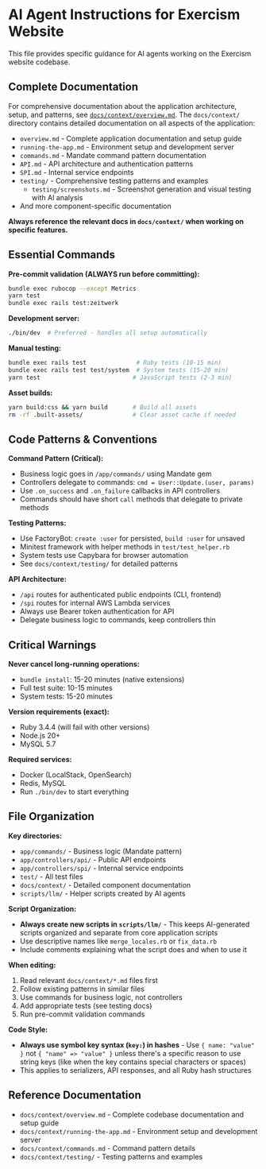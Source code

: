 # AI Agent Instructions for Exercism Website

This file provides specific guidance for AI agents working on the Exercism website codebase.

## Complete Documentation

For comprehensive documentation about the application architecture, setup, and patterns, see [`docs/context/overview.md`](docs/context/overview.md). The `docs/context/` directory contains detailed documentation on all aspects of the application:

- `overview.md` - Complete application documentation and setup guide
- `running-the-app.md` - Environment setup and development server
- `commands.md` - Mandate command pattern documentation
- `API.md` - API architecture and authentication patterns
- `SPI.md` - Internal service endpoints
- `testing/` - Comprehensive testing patterns and examples
  - `testing/screenshots.md` - Screenshot generation and visual testing with AI analysis
- And more component-specific documentation

**Always reference the relevant docs in `docs/context/` when working on specific features.**

## Essential Commands

**Pre-commit validation (ALWAYS run before committing):**

```bash
bundle exec rubocop --except Metrics
yarn test
bundle exec rails test:zeitwerk
```

**Development server:**

```bash
./bin/dev  # Preferred - handles all setup automatically
```

**Manual testing:**

```bash
bundle exec rails test              # Ruby tests (10-15 min)
bundle exec rails test test/system  # System tests (15-20 min)
yarn test                          # JavaScript tests (2-3 min)
```

**Asset builds:**

```bash
yarn build:css && yarn build       # Build all assets
rm -rf .built-assets/              # Clear asset cache if needed
```

## Code Patterns & Conventions

**Command Pattern (Critical):**

- Business logic goes in `/app/commands/` using Mandate gem
- Controllers delegate to commands: `cmd = User::Update.(user, params)`
- Use `.on_success` and `.on_failure` callbacks in API controllers
- Commands should have short `call` methods that delegate to private methods

**Testing Patterns:**

- Use FactoryBot: `create :user` for persisted, `build :user` for unsaved
- Minitest framework with helper methods in `test/test_helper.rb`
- System tests use Capybara for browser automation
- See `docs/context/testing/` for detailed patterns

**API Architecture:**

- `/api` routes for authenticated public endpoints (CLI, frontend)
- `/spi` routes for internal AWS Lambda services
- Always use Bearer token authentication for API
- Delegate business logic to commands, keep controllers thin

## Critical Warnings

**Never cancel long-running operations:**

- `bundle install`: 15-20 minutes (native extensions)
- Full test suite: 10-15 minutes
- System tests: 15-20 minutes

**Version requirements (exact):**

- Ruby 3.4.4 (will fail with other versions)
- Node.js 20+
- MySQL 5.7

**Required services:**

- Docker (LocalStack, OpenSearch)
- Redis, MySQL
- Run `./bin/dev` to start everything

## File Organization

**Key directories:**

- `app/commands/` - Business logic (Mandate pattern)
- `app/controllers/api/` - Public API endpoints
- `app/controllers/spi/` - Internal service endpoints
- `test/` - All test files
- `docs/context/` - Detailed component documentation
- `scripts/llm/` - Helper scripts created by AI agents

**Script Organization:**

- **Always create new scripts in `scripts/llm/`** - This keeps AI-generated scripts organized and separate from core application scripts
- Use descriptive names like `merge_locales.rb` or `fix_data.rb`
- Include comments explaining what the script does and when to use it

**When editing:**

1. Read relevant `docs/context/*.md` files first
2. Follow existing patterns in similar files
3. Use commands for business logic, not controllers
4. Add appropriate tests (see testing docs)
5. Run pre-commit validation commands

**Code Style:**

- **Always use symbol key syntax (`key:`) in hashes** - Use `{ name: "value" }` not `{ "name" => "value" }` unless there's a specific reason to use string keys (like when the key contains special characters or spaces)
- This applies to serializers, API responses, and all Ruby hash structures

## Reference Documentation

- `docs/context/overview.md` - Complete codebase documentation and setup guide
- `docs/context/running-the-app.md` - Environment setup and development server
- `docs/context/commands.md` - Command pattern details
- `docs/context/testing/` - Testing patterns and examples
